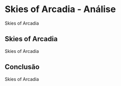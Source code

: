 ---
---

# Skies of Arcadia - Análise

Skies of Arcadia

## Skies of Arcadia

Skies of Arcadia

## Conclusão

Skies of Arcadia
